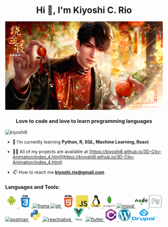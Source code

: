 <h1 align="center">Hi 👋, I'm Kiyoshi C. Rio</h1>
<!--<div align="center"><img src="https://github.com/Kiyoshi8/Kiyoshi8/assets/86674319/2ababd73-96c7-46b1-a01c-a4f9eb760011/main/aditya-banner.png"></div>-->
<!--<div align="center"><img src="https://github.com/Kiyoshi8/Kiyoshi8/assets/86674319/d59e469e-93b1-4ea1-a781-bb4375aa36c0/main/aditya-banner.png"></div>-->

<!--<div align="center"><img src="https://github.com/Kiyoshi8/Kiyoshi8/assets/86674319/6f928d60-edd0-4ea9-9ff6-b961bf59bbf4/main/aditya-banner.png"></div>-->
<!--<div align="center"><img src="https://github.com/Kiyoshi8/Kiyoshi8/assets/86674319/cbc3d2ac-9e63-496c-9aa4-93b811896a10/main/aditya-banner.png"></div>-->
<!--<div align="center"><img src="https://github.com/Kiyoshi8/Kiyoshi8/assets/86674319/e85a1819-799b-4852-8b80-5e8367ab8741/main/aditya-banner.png"></div>-->

<!--<div align="center"><img src="https://github.com/Kiyoshi8/Kiyoshi8/assets/86674319/81fe6dde-0096-43c1-8278-72b8d570fb37/main/aditya-banner.png"></div>-->

<!--<div align="center"><img src="https://github.com/Kiyoshi8/Kiyoshi8/assets/86674319/46ddae44-e44d-4651-a375-6af66dcd2ee9/main/aditya-banner.png"></div>-->

<!--<div align="center"><img src="https://github.com/Kiyoshi8/Kiyoshi8/assets/86674319/4fd0cedb-9083-471a-8668-5b80b55c4952/main/aditya-banner.png"></div>-->

<!--<div align="center"><img src="https://github.com/Kiyoshi8/Kiyoshi8/assets/86674319/4a5a7109-d9f9-499d-8d1d-8f33ac95b09f/main/aditya-banner.png"></div>-->

<!--<div align="center"><img src="https://github.com/Kiyoshi8/Kiyoshi8/assets/86674319/18f01364-d956-4e7f-bc13-06e62e76fbfb/main/aditya-banner.png"></div>-->

<!--<div align="center"><img src="https://github.com/Kiyoshi8/Kiyoshi8/assets/86674319/9240a2aa-09dd-411e-a733-88021880c4d6/main/aditya-banner.png"></div>-->

<!--<div align="center"><img src="https://github.com/Kiyoshi8/Kiyoshi8/assets/86674319/b27f6e54-0ed1-4c84-bfbd-4af1fb9b49d9/main/aditya-banner.png"></div>-->

<!---<div align="center"><img src="https://github.com/Kiyoshi8/Kiyoshi8/assets/a0e4f73a-6e04-4027-bd2e-30591765fedf/main/aditya-banner.jpg"></div>-->

<!---<div align="center"> <img src="https://github.com/Kiyoshi8/Kiyoshi8/blob/main/008av8Hogy1hshw7rtogwj31hc0u04lb.jpg"> </div>-->

<!--<div align="center"> <img src="https://github.com/Kiyoshi8/Kiyoshi8/blob/main/Li-SHEN_Wallpaper.png"> </div>-->

<!--<div align="center"> <img src="https://github.com/Kiyoshi8/Kiyoshi8/blob/main/shen_xinghui-wallpaper.png"> </div>-->

<!--<div align="center"> <img src="https://github.com/Kiyoshi8/Kiyoshi8/blob/main/Facebook Event Cover 2020x1280 px.png"> </div>-->

<div align="center"> <img src="https://github.com/Kiyoshi8/Kiyoshi8/blob/main/夏以昼.png"> </div>



<h3 align="center">Love to code and love to learn programming languages</h3>

<p align="left"> <img src="https://komarev.com/ghpvc/?username=kiyoshi8&label=Profile%20views&color=0e75b6&style=flat" alt="kiyoshi8" /> </p>

- 🌱 I’m currently learning **Python, R, SQL, Machine Learning, React**

- 👨‍💻 All of my projects are available at [https://kiyoshi8.github.io/3D-City-Animation/index_4.html](https://kiyoshi8.github.io/3D-City-Animation/index_4.html)

- 📫 How to reach me **kiyoshi.rio@gmail.com**


<p align="left">
</p>

<h3 align="left">Languages and Tools:</h3>
<p align="left"> <a href="https://developer.android.com" target="_blank" rel="noreferrer"> <img src="https://raw.githubusercontent.com/devicons/devicon/master/icons/android/android-original-wordmark.svg" alt="android" width="40" height="40"/> </a> <a href="https://www.w3schools.com/css/" target="_blank" rel="noreferrer"> <img src="https://raw.githubusercontent.com/devicons/devicon/master/icons/css3/css3-original-wordmark.svg" alt="css3" width="40" height="40"/> </a> <a href="https://www.figma.com/" target="_blank" rel="noreferrer"> <img src="https://www.vectorlogo.zone/logos/figma/figma-icon.svg" alt="figma" width="40" height="40"/> </a> <a href="https://git-scm.com/" target="_blank" rel="noreferrer"> <img src="https://www.vectorlogo.zone/logos/git-scm/git-scm-icon.svg" alt="git" width="40" height="40"/> </a> <a href="https://www.w3.org/html/" target="_blank" rel="noreferrer"> <img src="https://raw.githubusercontent.com/devicons/devicon/master/icons/html5/html5-original-wordmark.svg" alt="html5" width="40" height="40"/> </a> <a href="https://developer.mozilla.org/en-US/docs/Web/JavaScript" target="_blank" rel="noreferrer"> <img src="https://raw.githubusercontent.com/devicons/devicon/master/icons/javascript/javascript-original.svg" alt="javascript" width="40" height="40"/> </a> <a href="https://www.linux.org/" target="_blank" rel="noreferrer"> <img src="https://raw.githubusercontent.com/devicons/devicon/master/icons/linux/linux-original.svg" alt="linux" width="40" height="40"/> </a> <a href="https://www.mongodb.com/" target="_blank" rel="noreferrer"> <img src="https://raw.githubusercontent.com/devicons/devicon/master/icons/mongodb/mongodb-original-wordmark.svg" alt="mongodb" width="40" height="40"/> </a> <a href="https://www.microsoft.com/en-us/sql-server" target="_blank" rel="noreferrer"> <img src="https://www.svgrepo.com/show/303229/microsoft-sql-server-logo.svg" alt="mssql" width="40" height="40"/> </a> <a href="https://nodejs.org" target="_blank" rel="noreferrer"> <img src="https://raw.githubusercontent.com/devicons/devicon/master/icons/nodejs/nodejs-original-wordmark.svg" alt="nodejs" width="40" height="40"/> </a> <a href="https://www.photoshop.com/en" target="_blank" rel="noreferrer"> <img src="https://raw.githubusercontent.com/devicons/devicon/master/icons/photoshop/photoshop-line.svg" alt="photoshop" width="40" height="40"/> </a> <a href="https://postman.com" target="_blank" rel="noreferrer"> <img src="https://www.vectorlogo.zone/logos/getpostman/getpostman-icon.svg" alt="postman" width="40" height="40"/> </a> <a href="https://www.python.org" target="_blank" rel="noreferrer"> <img src="https://raw.githubusercontent.com/devicons/devicon/master/icons/python/python-original.svg" alt="python" width="40" height="40"/> </a> <a href="https://reactnative.dev/" target="_blank" rel="noreferrer"> <img src="https://reactnative.dev/img/header_logo.svg" alt="reactnative" width="40" height="40"/> </a> <a href="https://vuejs.org/" target="_blank" rel="noreferrer"> <img src="https://raw.githubusercontent.com/devicons/devicon/master/icons/vuejs/vuejs-original-wordmark.svg" alt="vuejs" width="40" height="40"/> </a> <a href="https://flutter.dev" target="_blank" rel="noreferrer"> <img src="https://www.vectorlogo.zone/logos/flutterio/flutterio-icon.svg" alt="flutter" width="40" height="40"/> </a> <a href="https://www.w3schools.com/cs/" target="_blank" rel="noreferrer"> <img src="https://raw.githubusercontent.com/devicons/devicon/master/icons/csharp/csharp-original.svg" alt="csharp" width="40" height="40"/> </a> <a href="https://wordpress.org/" target="_blank" rel="noreferrer"> <img src="https://github.com/Kiyoshi8/Kiyoshi8/blob/main/174881.png" alt="wordpress" width="40" height="40"/> </a> <a href="https://new.drupal.org/home" target="_blank" rel="noreferrer"> <img src="https://github.com/Kiyoshi8/Kiyoshi8/blob/main/Wordmark2_blue_RGB(1).png" alt="drupal" width="80" height="40"/> </a></p>





